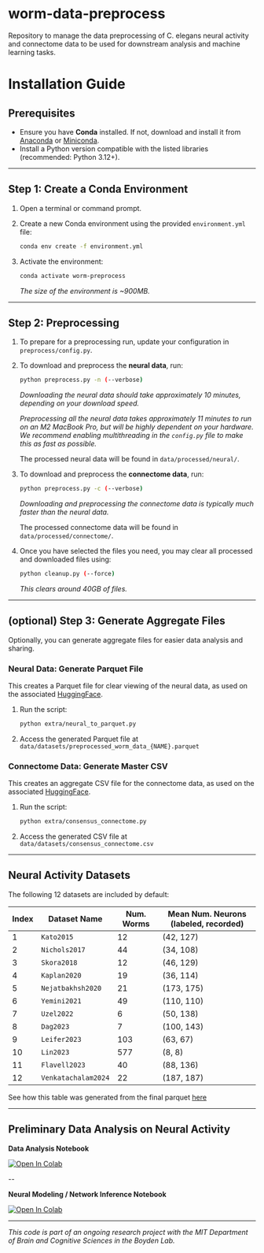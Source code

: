 # worm-data-preprocess

Repository to manage the data preprocessing of C. elegans neural activity and
connectome data to be used for downstream analysis and machine learning tasks.

# Installation Guide

## Prerequisites

- Ensure you have **Conda** installed. If not, download and install it from [Anaconda](https://www.anaconda.com/) or [Miniconda](https://docs.conda.io/en/latest/miniconda.html).
- Install a Python version compatible with the listed libraries (recommended: Python 3.12+).

---

## Step 1: Create a Conda Environment

1. Open a terminal or command prompt.
2. Create a new Conda environment using the provided `environment.yml` file:

   ```bash
   conda env create -f environment.yml
   ```

3. Activate the environment:
   ```bash
   conda activate worm-preprocess
   ```
   _The size of the environment is ~900MB._

---

## Step 2: Preprocessing

1. To prepare for a preprocessing run, update your configuration in `preprocess/config.py`.

2. To download and preprocess the **neural data**, run:

   ```bash
   python preprocess.py -n (--verbose)
   ```

   _Downloading the neural data should take approximately 10 minutes, depending on your download speed._

   _Preprocessing all the neural data takes approximately 11 minutes to run on an M2 MacBook Pro, but will be highly dependent on your hardware. We recommend enabling multithreading in the `config.py` file to make this as fast as possible._

   The processed neural data will be found in `data/processed/neural/`.

3. To download and preprocess the **connectome data**, run:

   ```bash
   python preprocess.py -c (--verbose)
   ```

   _Downloading and preprocessing the connectome data is typically much faster than the neural data._

   The processed connectome data will be found in `data/processed/connectome/`.

4. Once you have selected the files you need, you may clear all processed and
   downloaded files using:

   ```bash
   python cleanup.py (--force)
   ```

   _This clears around 40GB of files._

---

## (optional) Step 3: Generate Aggregate Files

Optionally, you can generate aggregate files for easier data analysis and sharing.

### Neural Data: Generate Parquet File

This creates a Parquet file for clear viewing of the neural data, as used on the associated [HuggingFace](https://huggingface.co/datasets/qsimeon/celegans_neural_data).

1. Run the script:

   ```bash
   python extra/neural_to_parquet.py
   ```

2. Access the generated Parquet file at `data/datasets/preprocessed_worm_data_{NAME}.parquet`

### Connectome Data: Generate Master CSV

This creates an aggregate CSV file for the connectome data, as used on the associated [HuggingFace](https://huggingface.co/datasets/qsimeon/celegans_connectome_data).

1. Run the script:

   ```bash
   python extra/consensus_connectome.py
   ```

2. Access the generated CSV file at `data/datasets/consensus_connectome.csv`

---

## Neural Activity Datasets

The following 12 datasets are included by default:

| Index | Dataset Name        | Num. Worms | Mean Num. Neurons (labeled, recorded) |
| ----- | ------------------- | ---------- | ------------------------------------- |
| 1     | `Kato2015  `        | 12         | (42, 127)                             |
| 2     | `Nichols2017`       | 44         | (34, 108)                             |
| 3     | `Skora2018`         | 12         | (46, 129)                             |
| 4     | `Kaplan2020  `      | 19         | (36, 114)                             |
| 5     | `Nejatbakhsh2020 `  | 21         | (173, 175)                            |
| 6     | `Yemini2021 `       | 49         | (110, 110)                            |
| 7     | `Uzel2022    `      | 6          | (50, 138)                             |
| 8     | `Dag2023`           | 7          | (100, 143)                            |
| 9     | `Leifer2023`        | 103        | (63, 67)                              |
| 10    | `Lin2023`           | 577        | (8, 8)                                |
| 11    | `Flavell2023`       | 40         | (88, 136)                             |
| 12    | `Venkatachalam2024` | 22         | (187, 187)                            |

See how this table was generated from the final parquet
[here](https://colab.research.google.com/drive/1z7h2gGuWhupRtjpYc7IHFD4rJ4kIsyuD#scrollTo=ZiZXMRc931oy)

---

## Preliminary Data Analysis on Neural Activity

**Data Analysis Notebook**

<a target="_blank" href="https://colab.research.google.com/drive/1I-8zUmtZ6dnAxf4nn2qMOXkpYwb4m6Xh?usp=sharing">
  <img src="https://colab.research.google.com/assets/colab-badge.svg" alt="Open In Colab"/>
</a>

--

**Neural Modeling / Network Inference Notebook**

<a target="_blank" href="https://colab.research.google.com/drive/1DX0fPj0-pJYek48Xdmjpz42OjJzsaF9v?usp=sharing">
  <img src="https://colab.research.google.com/assets/colab-badge.svg" alt="Open In Colab"/>
</a>

---

_This code is part of an ongoing research project with the MIT Department of Brain and
Cognitive Sciences in the Boyden Lab._
